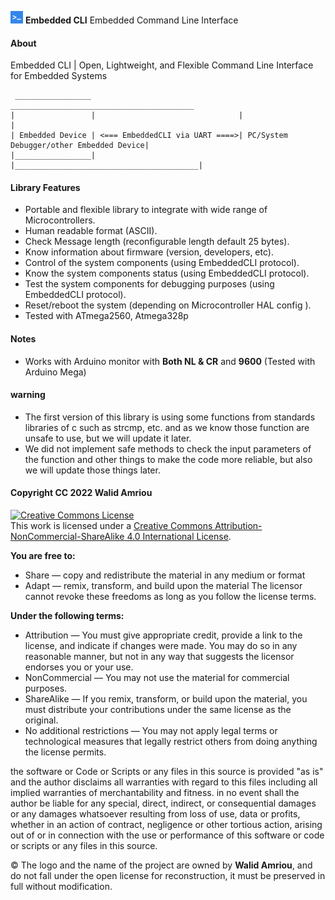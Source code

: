 <img alt="Creative Commons License" style="border-width:0" src="https://github.com/walidamriou/EmbeddedCLI/blob/main/docs/img/1.png" width="20" height="20"/> __Embedded CLI__ Embedded Command Line Interface




#### About 
Embedded CLI | Open, Lightweight, and Flexible Command Line Interface for Embedded Systems

```
 _________________                                  _________________________________________
|                 |                                |                                         |
| Embedded Device | <=== EmbeddedCLI via UART ====>| PC/System Debugger/other Embedded Device|
|_________________|                                |_________________________________________|

```

#### Library Features 
- Portable  and flexible library to integrate with wide range of Microcontrollers.
- Human readable format (ASCII).
- Check Message length (reconfigurable length default 25 bytes).
- Know information about firmware (version, developers, etc).
- Control of the system components (using EmbeddedCLI protocol).
- Know the system components status (using EmbeddedCLI protocol).
- Test the system components for debugging purposes (using EmbeddedCLI protocol).
- Reset/reboot the system (depending on Microcontroller HAL config ).
- Tested with ATmega2560, Atmega328p
  
#### Notes
- Works with Arduino monitor with __Both NL & CR__ and __9600__ (Tested with Arduino Mega)

#### warning
- The first version of this library is using some functions from standards libraries of c such as strcmp, etc. and as we know those function are unsafe to use, but we will update it later.   
- We did not implement safe methods to check the input parameters of the function and other things to make the code more reliable, but also we will update those things later.

#### Copyright CC 2022 Walid Amriou

<a rel="license" href="http://creativecommons.org/licenses/by-nc-sa/4.0/"><img alt="Creative Commons License" style="border-width:0" src="https://i.creativecommons.org/l/by-nc-sa/4.0/88x31.png" /></a><br />This work is licensed under a <a rel="license" href="http://creativecommons.org/licenses/by-nc-sa/4.0/">Creative Commons Attribution-NonCommercial-ShareAlike 4.0 International License</a>.

__You are free to:__
  * Share — copy and redistribute the material in any medium or format
  * Adapt — remix, transform, and build upon the material
The licensor cannot revoke these freedoms as long as you follow the license terms.  

__Under the following terms:__
  * Attribution — You must give appropriate credit, provide a link to the license, and indicate if changes were made. You may do so in any reasonable manner, but not in any way that suggests the licensor endorses you or your use.
  * NonCommercial — You may not use the material for commercial purposes.
  * ShareAlike — If you remix, transform, or build upon the material, you must distribute your contributions under the same license as the original.
  * No additional restrictions — You may not apply legal terms or technological measures that legally restrict others from doing anything the license permits.


the software or Code or Scripts or any files in this source is provided "as is" and the author disclaims all warranties with regard to this files including all implied warranties of merchantability and fitness. in no event shall the author be liable for any special, direct, indirect, or consequential damages or any damages whatsoever resulting from loss of use, data or profits, whether in an action of contract, negligence or other tortious action, arising out of or in connection with the use or performance of this software or code or scripts or any files in this source.

© The logo and the name of the project are owned by __Walid Amriou__, and do not fall under the open license for reconstruction, it must be preserved in full without modification. 
